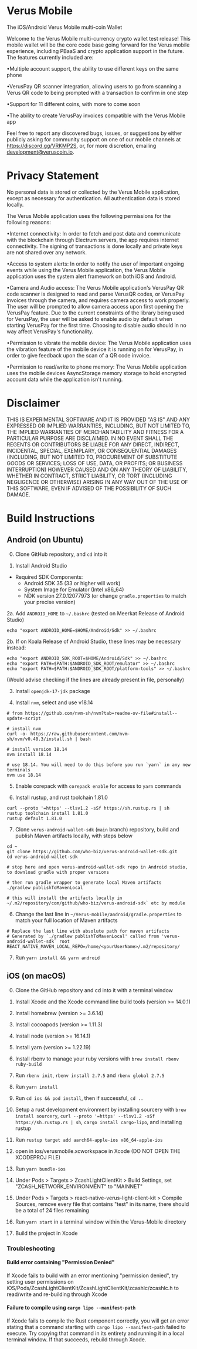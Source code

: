 # Verus Mobile 
The iOS/Android Verus Mobile multi-coin Wallet

Welcome to the Verus Mobile multi-currency crypto wallet test release! This mobile wallet will be the core code base going forward for the Verus mobile experience, including PBaaS and crypto application support in the future. The features currently included are: 

•Multiple account support, the ability to use different keys on the same phone

•VerusPay QR scanner integration, allowing users to go from scanning a Verus QR code to being prompted with a transaction to confirm in one step

•Support for 11 different coins, with more to come soon

•The ability to create VerusPay invoices compatible with the Verus Mobile app

Feel free to report any discovered bugs, issues, or suggestions by either publicly asking for community support on one of our mobile channels at https://discord.gg/VRKMP2S, or, for more discretion, emailing development@veruscoin.io.

# Privacy Statement
No personal data is stored or collected by the Verus Mobile application, except as necessary for authentication. All authentication data is stored locally.

The Verus Mobile application uses the following permissions for the following reasons:

•Internet connectivity: In order to fetch and post data and communicate with the blockchain through Electrum servers, the app requires internet connectivity. The signing of transactions is done locally and private keys are not shared over any network.

•Access to system alerts: In order to notify the user of important ongoing events while using the Verus Mobile application, the Verus Mobile application uses the system alert framework on both iOS and Android.

•Camera and Audio access: The Verus Mobile application's VerusPay QR code scanner is designed to read and parse VerusQR codes, or VerusPay invoices through the camera, and requires camera access to work properly. The user will be prompted to allow camera access upon first opening the VerusPay feature. Due to the current constraints of the library being used for VerusPay, the user will be asked to enable audio by default when starting VerusPay for the first time. Choosing to disable audio should in no way affect VerusPay's functionality. 

•Permission to vibrate the mobile device: The Verus Mobile application uses the vibration feature of the mobile device it is running on for VerusPay, in order to give feedback upon the scan of a QR code invoice.

•Permission to read/write to phone memory: The Verus Mobile application uses the mobile devices AsyncStorage memory storage to hold encrypted account data while the application isn't running.

# Disclaimer

THIS IS EXPERIMENTAL SOFTWARE AND IT IS PROVIDED "AS IS" AND ANY EXPRESSED OR IMPLIED WARRANTIES, INCLUDING, BUT NOT LIMITED TO, THE IMPLIED WARRANTIES OF MERCHANTABILITY AND FITNESS FOR A PARTICULAR PURPOSE ARE DISCLAIMED. IN NO EVENT SHALL THE REGENTS OR CONTRIBUTORS BE LIABLE FOR ANY DIRECT, INDIRECT, INCIDENTAL, SPECIAL, EXEMPLARY, OR CONSEQUENTIAL DAMAGES (INCLUDING, BUT NOT LIMITED TO, PROCUREMENT OF SUBSTITUTE GOODS OR SERVICES; LOSS OF USE, DATA, OR PROFITS; OR BUSINESS INTERRUPTION) HOWEVER CAUSED AND ON ANY THEORY OF LIABILITY, WHETHER IN CONTRACT, STRICT LIABILITY, OR TORT (INCLUDING NEGLIGENCE OR OTHERWISE) ARISING IN ANY WAY OUT OF THE USE OF THIS SOFTWARE, EVEN IF ADVISED OF THE POSSIBILITY OF SUCH DAMAGE.

# Build Instructions

## Android (on Ubuntu)

0. Clone GitHub repository, and `cd` into it

1. Install Android Studio
  - Required SDK Components:
    - Android SDK 35 (33 or higher will work)
    - System Image for Emulator (Intel x86_64)
    - NDK version 27.0.12077973 (or change `gradle.properties` to match your precise version)

2a. Add `ANDROID_HOME` to `~/.bashrc` (tested on Meerkat Release of Android Studio)
```
echo "export ANDROID_HOME=$HOME/Android/Sdk" >> ~/.bashrc
```
2b. If on Koala Release of Android Studio, these lines may be necessary instead:
```
echo "export ANDROID_SDK_ROOT=$HOME/Android/Sdk" >> ~/.bashrc
echo "export PATH=$PATH:$ANDROID_SDK_ROOT/emulator" >> ~/.bashrc
echo "export PATH=$PATH:$ANDROID_SDK_ROOT/platform-tools" >> ~/.bashrc
```
(Would advise checking if the lines are already present in file, personally)

3. Install `openjdk-17-jdk` package

4. Install `nvm`, select and use v18.14
```
# from https://github.com/nvm-sh/nvm?tab=readme-ov-file#install--update-script

# install nvm
curl -o- https://raw.githubusercontent.com/nvm-sh/nvm/v0.40.3/install.sh | bash

# install version 18.14
nvm install 18.14

# use 18.14. You will need to do this before you run `yarn` in any new terminals
nvm use 18.14
```
5. Enable corepack with `corepack enable` for access to `yarn` commands

6. Install rustup, and rust toolchain 1.81.0
```
curl --proto '=https' --tlsv1.2 -sSf https://sh.rustup.rs | sh
rustup toolchain install 1.81.0
rustup default 1.81.0
```
7. Clone `verus-android-wallet-sdk` (`main` branch) repository, build and publish Maven artifacts locally, with steps below

```
cd ~
git clone https://github.com/who-biz/verus-android-wallet-sdk.git
cd verus-android-wallet-sdk

# stop here and open verus-android-wallet-sdk repo in Android studio, to download gradle with proper versions

# then run gradle wrapper to generate local Maven artifacts
./gradlew publishToMavenLocal

# this will install the artifacts locally in ~/.m2/repository/com/github/who-biz/verus-android-sdk` etc by module
```
6. Change the last line in `~/Verus-mobile/android/gradle.properties` to match your full location of Maven artifacts
```
# Replace the last line with absolute path for maven artifacts
# Generated by `./gradlew publishToMavenLocal' called from 'verus-android-wallet-sdk` root
REACT_NATIVE_MAVEN_LOCAL_REPO=/home/<yourUserName>/.m2/repository/
```
7. Run `yarn install && yarn android`

## iOS (on macOS)

0. Clone the GitHub repository and cd into it with a terminal window

1. Install Xcode and the Xcode command line build tools (version >= 14.0.1)

2. Install homebrew (version >= 3.6.14)

3. Install cocoapods (version >= 1.11.3)

4. Install node (version >= 16.14.1)

5. Install yarn (version >= 1.22.19)

6. Install rbenv to manage your ruby versions with `brew install rbenv ruby-build`

7. Run `rbenv init`, `rbenv install 2.7.5` and `rbenv global 2.7.5`

8. Run `yarn install`

9. Run `cd ios && pod install`, then if successful, `cd ..`

10. Setup a rust development environment by installing sourcery with `brew install sourcery`, `curl --proto '=https' --tlsv1.2 -sSf https://sh.rustup.rs | sh`, `cargo install cargo-lipo`, and installing rustup

11. Run `rustup target add aarch64-apple-ios x86_64-apple-ios`

12. open in ios/verusmobile.xcworkspace in Xcode (DO NOT OPEN THE XCODEPROJ FILE)

13. Run `yarn bundle-ios`

14. Under Pods > Targets > ZcashLightClientKit > Build Settings, set "ZCASH_NETWORK_ENVIRONMENT" to "MAINNET"

15. Under Pods > Targets > react-native-verus-light-client-kit > Compile Sources, remove every file that contains "test" in its name, there should be a total of 24 files remaining

16. Run `yarn start` in a terminal window within the Verus-Mobile directory

17. Build the project in Xcode

### Troubleshooting

#### Build error containing "Permission Denied"

If Xcode fails to build with an error mentioning "permission denied", try setting user permissions on iOS/Pods/ZcashLightClientKit/ZcashLightClientKit/zcashlc/zcashlc.h to read/write and re-building through Xcode

#### Failure to compile using `cargo lipo --manifest-path`

If Xcode fails to compile the Rust component correctly, you will get an error stating that a command starting with `cargo lipo --manifest-path` failed to execute. Try copying that command in its entirety and running it in a local terminal window. If that succeeds, rebuild through Xcode.
